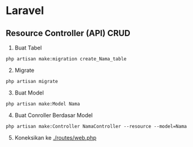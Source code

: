 # Laravel

## Resource Controller (API) CRUD

1. Buat Tabel

```
php artisan make:migration create_Nama_table
```

2. Migrate

```
php artisan migrate
```

3. Buat Model

```
php artisan make:Model Nama
```

4. Buat Conroller Berdasar Model

```
php artisan make:Controller NamaController --resource --model=Nama
```

5. Koneksikan ke [./routes/web.php](./routes)